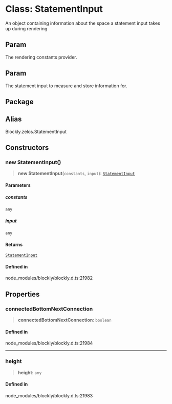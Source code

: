 # Class: StatementInput

An object containing information about the space a statement input takes up
during rendering

## Param

The rendering constants provider.

## Param

The statement input to measure and store information
for.

## Package

## Alias

Blockly.zelos.StatementInput

## Constructors

### new StatementInput()

> **new StatementInput**(`constants`, `input`): [`StatementInput`](StatementInput.md)

#### Parameters

##### constants

`any`

##### input

`any`

#### Returns

[`StatementInput`](StatementInput.md)

#### Defined in

node_modules/blockly/blockly.d.ts:21982

## Properties

### connectedBottomNextConnection

> **connectedBottomNextConnection**: `boolean`

#### Defined in

node_modules/blockly/blockly.d.ts:21984

---

### height

> **height**: `any`

#### Defined in

node_modules/blockly/blockly.d.ts:21983
